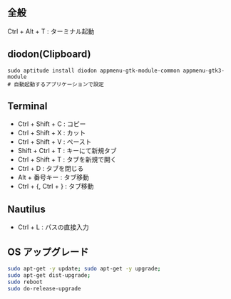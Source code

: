
## 全般

Ctrl + Alt + T : ターミナル起動


## diodon(Clipboard)

```
sudo aptitude install diodon appmenu-gtk-module-common appmenu-gtk3-module
# 自動起動するアプリケーションで設定
```

<!-- ## diodon-gnome-indicator -->

## Terminal

- Ctrl + Shift + C : コピー
- Ctrl + Shift + X : カット
- Ctrl + Shift + V : ペースト
- Shift + Ctrl + T : キーにて新規タブ
- Ctrl + Shift + T : タブを新規で開く
- Ctrl + D : タブを閉じる
- Alt + 番号キー : タブ移動
- Ctrl + {, Ctrl + } : タブ移動


## Nautilus

- Ctrl + L : パスの直接入力


## OS アップグレード

```bash
sudo apt-get -y update; sudo apt-get -y upgrade;
sudo apt-get dist-upgrade;
sudo reboot
sudo do-release-upgrade
```



